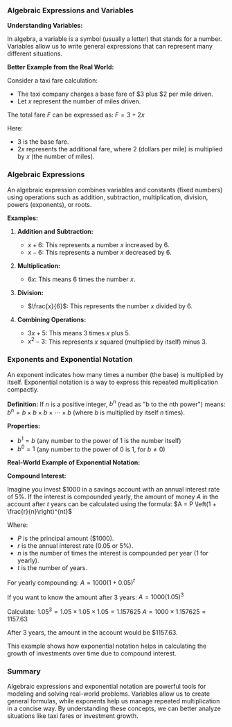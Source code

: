 ### Algebraic Expressions and Variables

**Understanding Variables:**

In algebra, a variable is a symbol (usually a letter) that stands for a number. Variables allow us to write general expressions that can represent many different situations.

**Better Example from the Real World:**

Consider a taxi fare calculation:
- The taxi company charges a base fare of $3 plus $2 per mile driven.
- Let $x$ represent the number of miles driven.

The total fare $F$ can be expressed as:
$F = 3 + 2x$

Here:
- $3$ is the base fare.
- $2x$ represents the additional fare, where $2$ (dollars per mile) is multiplied by $x$ (the number of miles).

### Algebraic Expressions

An algebraic expression combines variables and constants (fixed numbers) using operations such as addition, subtraction, multiplication, division, powers (exponents), or roots.

**Examples:**

1. **Addition and Subtraction:**
   - $x + 6$: This represents a number $x$ increased by 6.
   - $x - 6$: This represents a number $x$ decreased by 6.

2. **Multiplication:**
   - $6x$: This means 6 times the number $x$.

3. **Division:**
   - $\frac{x}{6}$: This represents the number $x$ divided by 6.

4. **Combining Operations:**
   - $3x + 5$: This means 3 times $x$ plus 5.
   - $x^2 - 3$: This represents $x$ squared (multiplied by itself) minus 3.

### Exponents and Exponential Notation

An exponent indicates how many times a number (the base) is multiplied by itself. Exponential notation is a way to express this repeated multiplication compactly.

**Definition:**
If $n$ is a positive integer, $b^n$ (read as "b to the nth power") means:
$b^n = b \times b \times b \times \cdots \times b$
(where $b$ is multiplied by itself $n$ times).

**Properties:**
- $b^1 = b$ (any number to the power of 1 is the number itself)
- $b^0 = 1$ (any number to the power of 0 is 1, for $b \neq 0$)

**Real-World Example of Exponential Notation:**

**Compound Interest:**

Imagine you invest $1000 in a savings account with an annual interest rate of 5%. If the interest is compounded yearly, the amount of money $A$ in the account after $t$ years can be calculated using the formula:
$A = P \left(1 + \frac{r}{n}\right)^{nt}$

Where:
- $P$ is the principal amount ($1000).
- $r$ is the annual interest rate (0.05 or 5%).
- $n$ is the number of times the interest is compounded per year (1 for yearly).
- $t$ is the number of years.

For yearly compounding:
$A = 1000 \left(1 + 0.05\right)^t$

If you want to know the amount after 3 years:
$A = 1000 \left(1.05\right)^3$

Calculate:
$1.05^3 = 1.05 \times 1.05 \times 1.05 = 1.157625$
$A = 1000 \times 1.157625 = 1157.63$

After 3 years, the amount in the account would be $1157.63.

This example shows how exponential notation helps in calculating the growth of investments over time due to compound interest.

### Summary

Algebraic expressions and exponential notation are powerful tools for modeling and solving real-world problems. Variables allow us to create general formulas, while exponents help us manage repeated multiplication in a concise way. By understanding these concepts, we can better analyze situations like taxi fares or investment growth.